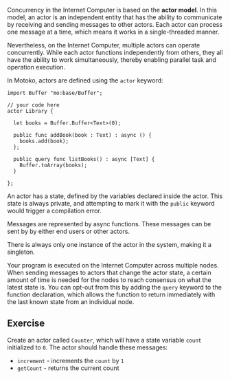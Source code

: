 Concurrency in the Internet Computer is based on the **actor model**. In this model, an actor is an
independent entity that has the ability to communicate by receiving and sending messages to other
actors. Each actor can process one message at a time, which means it works in a single-threaded manner.

Nevertheless, on the Internet Computer, multiple actors can operate concurrently. While each actor
functions independently from others, they all have the ability to work simultaneously, thereby
enabling parallel task and operation execution.

In Motoko, actors are defined using the `actor` keyword:

```motoko
import Buffer "mo:base/Buffer";

// your code here
actor Library {

  let books = Buffer.Buffer<Text>(0);

  public func addBook(book : Text) : async () {
    books.add(book);
  };

  public query func listBooks() : async [Text] {
    Buffer.toArray(books);
  }

};
```

An actor has a state, defined by the variables declared inside the actor. This state is
always private, and attempting to mark it with the `public` keyword would trigger a compilation
error.

Messages are represented by async functions. These messages can be sent by by either end users or
other actors.

There is always only one instance of the actor in the system, making it a singleton.

Your program is executed on the Internet Computer across multiple nodes. When sending messages to
actors that change the actor state, a certain amount of time is needed for the nodes to reach
consensus on what the latest state is. You can opt-out from this by adding the `query` keyword to
the function declaration, which allows the function to return immediately with the last known state
from an individual node.

## Exercise

Create an actor called `Counter`, which will have a state variable `count` initialized to `0`.
The actor should handle these messages:

- `increment` - increments the `count` by `1`
- `getCount` - returns the current count
